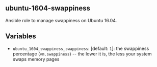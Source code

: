 ## ubuntu-1604-swappiness

Ansible role to manage swappiness on Ubuntu 16.04.

## Variables

* `ubuntu_1604_swappiness_swappiness`: [default: `1`]: the swappiness percentage (`vm.swappiness`) -- the lower it is, the less your system swaps memory pages
